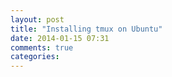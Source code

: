 ```yaml
---
layout: post
title: "Installing tmux on Ubuntu"
date: 2014-01-15 07:31
comments: true
categories: 
---
```

